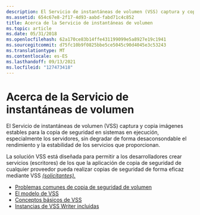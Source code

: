 ```yaml
---
description: El Servicio de instantáneas de volumen (VSS) captura y copia imágenes estables para la copia de seguridad en sistemas en ejecución, especialmente los servidores, sin degradar de forma desaconsondable el rendimiento y la estabilidad de los servicios que proporcionan.
ms.assetid: 654c67e8-2f17-4d93-aabd-fabd71c4c852
title: Acerca de la Servicio de instantáneas de volumen
ms.topic: article
ms.date: 05/31/2018
ms.openlocfilehash: 62a170ce83b14ffe431199099e5a8927e19c1941
ms.sourcegitcommit: d75fc10b9f0825bbe5ce5045c90d4045e3c53243
ms.translationtype: MT
ms.contentlocale: es-ES
ms.lasthandoff: 09/13/2021
ms.locfileid: "127473418"
---
```

# <a name="about-the-volume-shadow-copy-service"></a>Acerca de la Servicio de instantáneas de volumen

El Servicio de instantáneas de volumen (VSS) captura y copia imágenes estables para la copia de seguridad en sistemas en ejecución, especialmente los servidores, sin degradar de forma desaconsondable el rendimiento y la estabilidad de los servicios que proporcionan.

La solución VSS está diseñada para [](vssgloss-w.md)permitir a los desarrolladores crear servicios (escritores) de los que la aplicación de copia de seguridad de cualquier proveedor pueda realizar copias de seguridad de forma eficaz mediante VSS [*(solicitantes).*](vssgloss-r.md)

-   [Problemas comunes de copia de seguridad de volumen](common-volume-backup-issues.md)
-   [El modelo de VSS](the-vss-model.md)
-   [Conceptos básicos de VSS](basic-vss-concepts.md)
-   [Instancias de VSS Writer incluidas](in-box-vss-writers.md)

 

 



